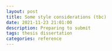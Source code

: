 ```yaml
---
layout: post
title: Some style considerations (tbc)
date: 2021-11-23 21:01:00
description: Preparing to submit
tags: thesis dissertation 
categories: reference
---
```

